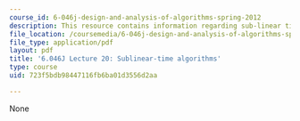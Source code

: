 ```yaml
---
course_id: 6-046j-design-and-analysis-of-algorithms-spring-2012
description: This resource contains information regarding sub-linear time algorithms.
file_location: /coursemedia/6-046j-design-and-analysis-of-algorithms-spring-2012/723f5bdb98447116fb6ba01d3556d2aa_MIT6_046JS12_lec20.pdf
file_type: application/pdf
layout: pdf
title: '6.046J Lecture 20: Sublinear-time algorithms'
type: course
uid: 723f5bdb98447116fb6ba01d3556d2aa

---
```

None